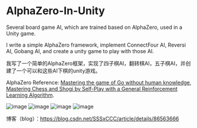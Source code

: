 # AlphaZero-In-Unity
Several board game AI, which are trained based on AlphaZero, used in a Unity game.

I write a simple AlphaZero framework, implement ConnectFour AI, Reversi AI, Gobang AI, and create a unity game to play with those AI.

我写了一个简单的AlphaZero框架，实现了四子棋AI，翻转棋AI，五子棋AI，并创建了一个可以和这些AI下棋的unity游戏。

AlphaZero Reference: [Mastering the game of Go without human knowledge](https://www.nature.com/articles/nature24270.pdf), [Mastering Chess and Shogi by Self-Play with a General Reinforcement Learning Algorithm](https://arxiv.org/pdf/1712.01815v1.pdf).

![image](https://github.com/SSSxCCC/AlphaZero-In-Unity/raw/master/demo/1.jpg)
![image](https://github.com/SSSxCCC/AlphaZero-In-Unity/raw/master/demo/2.jpg)
![image](https://github.com/SSSxCCC/AlphaZero-In-Unity/raw/master/demo/3.jpg)
![image](https://github.com/SSSxCCC/AlphaZero-In-Unity/raw/master/demo/4.jpg)

博客（blog）：https://blog.csdn.net/SSSxCCC/article/details/86563666
